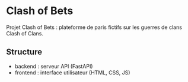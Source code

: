 # Clash of Bets

Projet Clash of Bets : plateforme de paris fictifs sur les guerres de clans Clash of Clans.

## Structure

- backend : serveur API (FastAPI)
- frontend : interface utilisateur (HTML, CSS, JS)
